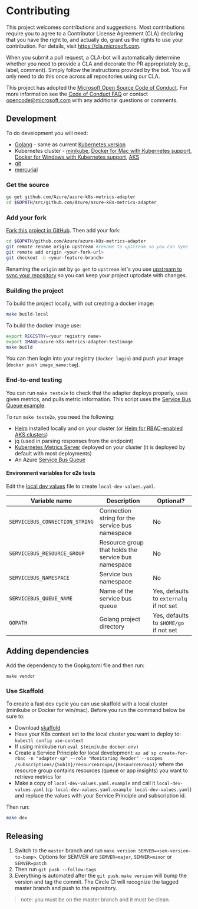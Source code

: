 # Contributing

This project welcomes contributions and suggestions. Most contributions require you to
agree to a Contributor License Agreement (CLA) declaring that you have the right to,
and actually do, grant us the rights to use your contribution. For details, visit
https://cla.microsoft.com.

When you submit a pull request, a CLA-bot will automatically determine whether you need
to provide a CLA and decorate the PR appropriately (e.g., label, comment). Simply follow the
instructions provided by the bot. You will only need to do this once across all repositories using our CLA.

This project has adopted the [Microsoft Open Source Code of Conduct](https://opensource.microsoft.com/codeofconduct/).
For more information see the [Code of Conduct FAQ](https://opensource.microsoft.com/codeofconduct/faq/)
or contact [opencode@microsoft.com](mailto:opencode@microsoft.com) with any additional questions or comments.

## Development
To do development you will need:

- [Golang](https://golang.org/doc/install) - same as current [Kubernetes version ](https://github.com/kubernetes/community/blob/master/contributors/devel/development.md#go)
- Kubernetes cluster - [minikube](https://github.com/kubernetes/minikube), [Docker for Mac with Kubernetes support](https://docs.docker.com/docker-for-mac/kubernetes/),  [Docker for Windows with Kubernetes support](https://docs.docker.com/docker-for-windows/kubernetes/), [AKS](https://docs.microsoft.com/en-us/azure/aks/kubernetes-walkthrough)
- [git](https://git-scm.com/downloads) 
- [mercurial](https://www.mercurial-scm.org/downloads)  

### Get the source

```bash
go get github.com/Azure/azure-k8s-metrics-adapter
cd $GOPATH/src/github.com/Azure/azure-k8s-metrics-adapter
```

### Add your fork

[Fork this project in GitHub](https://help.github.com/articles/fork-a-repo/). Then add your fork:

```bash
cd $GOPATH/github.com/Azure/azure-k8s-metrics-adapter
git remote rename origin upstream #rename to upstream so you can sync 
git remote add origin <your-fork-url>
git checkout -b <your-feature-branch>
```

Renaming the `origin` set by `go get` to `upstream` let's you use [upstream to sync your repository](https://help.github.com/articles/syncing-a-fork/) so you can keep your project uptodate with changes.

### Building the project
To build the project locally, with out creating a docker image:

```bash
make build-local
```

To build the docker image use:

```bash
export REGISTRY=<your registry name>
export IMAGE=azure-k8s-metrics-adapter-testimage
make build
```

You can then login into your registry (`docker login`) and push your image (`docker push image_name:tag`).

### End-to-end testing
You can run `make teste2e` to check that the adapter deploys properly, uses given metrics, and pulls metric information. This script uses the [Service Bus Queue example](samples/servicebus-queue/readme.md).

To run `make teste2e`, you need the following:

* [Helm](https://docs.helm.sh/using_helm/) installed locally and on your cluster (or [Helm for RBAC-enabled AKS clusters](https://docs.microsoft.com/en-us/azure/aks/kubernetes-helm))
* jq (used in parsing responses from the endpoint)
* [Kubernetes Metrics Server](https://github.com/kubernetes-incubator/metrics-server#deployment) deployed on your cluster (it is deployed by default with most deployments)
* An Azure [Service Bus Queue](https://docs.microsoft.com/en-us/azure/service-bus-messaging/service-bus-dotnet-get-started-with-queues)

#### Environment variables for e2e tests

Edit the [local dev values](local-dev-values.yaml.example) file to create `local-dev-values.yaml`. 

| Variable name | Description |  Optional? |
| ------------- | ----------- |  --------- |
| `SERVICEBUS_CONNECTION_STRING` | Connection string for the service bus namespace | No |
| `SERVICEBUS_RESOURCE_GROUP` | Resource group that holds the service bus namespace | No |
| `SERVICEBUS_NAMESPACE` | Service bus namespace | No |
| `SERVICEBUS_QUEUE_NAME` | Name of the service bus queue | Yes, defaults to `externalq` if not set |
| `GOPATH` | Golang project directory | Yes, defaults to `$HOME/go` if not set |

## Adding dependencies

Add the dependency to the Gopkg.toml file and then run:

```
make vendor
```

### Use Skaffold
To create a fast dev cycle you can use skaffold with a local cluster (minikube or Docker for win/mac).  Before you run the command below be sure to:

- Download [skaffold](https://github.com/GoogleContainerTools/skaffold#installation) 
- Have your K8s context set to the local cluster you want to deploy to: `kubectl config use-context`
- If using minikube run `eval $(minikube docker-env)`
- Create a Service Principle for local development: `az ad sp create-for-rbac -n "adapter-sp" --role "Monitoring Reader" --scopes /subscriptions/{SubID}/resourceGroups/{ResourceGroup1}` where the resource group contains resources (queue or app insights) you want to retrieve metrics for
- Make a copy of `local-dev-values.yaml.example` and call it `local-dev-values.yaml` (`cp local-dev-values.yaml.example local-dev-values.yaml`) and replace the values with your Service Principle and subscription id.  

Then run: 

```bash
make dev
```

## Releasing

1. Switch to the `master` branch and run `make version SEMVER=<sem-version-to-bump>`. Options for SEMVER are `SEMVER=major`, `SEMVER=minor` or `SEMVER=patch`
2. Then run `git push --follow-tags`
3. Everything is automated after the `git push`.  `make version` will bump the version and tag the commit.  The Circle CI will recognize the tagged master branch and push to the repository.

> note: you must be on the master branch and it must be clean. 